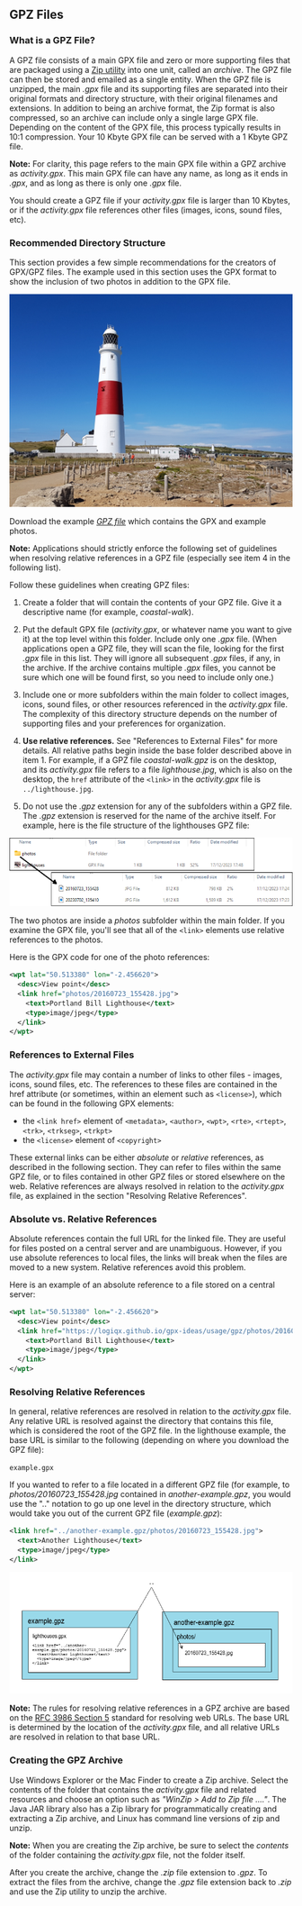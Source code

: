 ## GPZ Files

### What is a GPZ File?

A GPZ file consists of a main GPX file and zero or more supporting files that are packaged using a [Zip utility](http://en.wikipedia.org/wiki/ZIP_(file_format)) into one unit, called an *archive*. The GPZ file can then be stored and emailed as a single entity. When the GPZ file is unzipped, the main *.gpx* file and its supporting files are separated into their original formats and directory structure, with their original filenames and extensions. In addition to being an archive format, the Zip format is also compressed, so an archive can include only a single large GPX file. Depending on the content of the GPX file, this process typically results in 10:1 compression. Your 10 Kbyte GPX file can be served with a 1 Kbyte GPZ file.

**Note:** For clarity, this page refers to the main GPX file within a GPZ archive as *activity.gpx*. This main GPX file can have any name, as long as it ends in *.gpx*, and as long as there is only one *.gpx* file.

You should create a GPZ file if your *activity.gpx* file is larger than 10 Kbytes, or if the *activity.gpx* file references other files (images, icons, sound files, etc).



### Recommended Directory Structure

This section provides a few simple recommendations for the creators of GPX/GPZ files. The example used in this section uses the GPX format to show the inclusion of two photos in addition to the GPX file.

![img](photos/20160723_155428.jpg)

Download the example *[GPZ file](example.gpz)* which contains the GPX and example photos.

**Note:** Applications should strictly enforce the following set of guidelines when resolving relative references in a GPZ file (especially see item 4 in the following list).

Follow these guidelines when creating GPZ files:

1. Create a folder that will contain the contents of your GPZ file. Give it a descriptive name (for example, *coastal-walk*).

2. Put the default GPX file (*activity.gpx*, or whatever name you want to give it) at the top level within this folder. Include only one *.gpx* file. (When applications open a GPZ file, they will scan the file, looking for the first *.gpx* file in this list. They will ignore all subsequent *.gpx* files, if any, in the archive. If the archive contains multiple *.gpx* files, you cannot be sure which one will be found first, so you need to include only one.)

3. Include one or more subfolders within the main folder to collect images, icons, sound files, or other resources referenced in the *activity.gpx* file. The complexity of this directory structure depends on the number of supporting files and your preferences for organization.

4. **Use relative references.** See "References to External Files" for more details. All relative paths begin inside the base folder described above in item 1. For example, if a GPZ file *coastal-walk.gpz* is on the desktop, and its *activity.gpx* file refers to a file *lighthouse.jpg*, which is also on the desktop, the `href` attribute of the `<link>` in the *activity.gpx* file is `../lighthouse.jpg`.

5. Do not use the *.gpz* extension for any of the subfolders within a GPZ file. The *.gpz* extension is reserved for the name of the archive itself. For example, here is the file structure of the lighthouses GPZ file:

![img](img/example.png)

The two photos are inside a *photos* subfolder within the main folder. If you examine the GPX file, you'll see that all of the `<link>` elements use relative references to the photos.

Here is the GPX code for one of the photo references:

```xml
<wpt lat="50.513380" lon="-2.456620">
  <desc>View point</desc>
  <link href="photos/20160723_155428.jpg">
    <text>Portland Bill Lighthouse</text>
    <type>image/jpeg</type>
  </link>
</wpt>
```



### References to External Files

The *activity.gpx* file may contain a number of links to other files - images, icons, sound files, etc. The references to these files are contained in the href attribute (or sometimes, within an element such as `<license>`), which can be found in the following GPX elements:

- the `<link href>` element of `<metadata>`,  `<author>`, `<wpt>`, `<rte>`, `<rtept>`, `<trk>`, `<trkseg>`, `<trkpt>`
- the `<license>` element of `<copyright>`

These external links can be either *absolute* or *relative* references, as described in the following section. They can refer to files within the same GPZ file, or to files contained in other GPZ files or stored elsewhere on the web. Relative references are always resolved in relation to the *activity.gpx* file, as explained in the section "Resolving Relative References".



### Absolute vs. Relative References

Absolute references contain the full URL for the linked file. They are useful for files posted on a central server and are unambiguous. However, if you use absolute references to local files, the links will break when the files are moved to a new system. Relative references avoid this problem.

Here is an example of an absolute reference to a file stored on a central server:

```xml
<wpt lat="50.513380" lon="-2.456620">
  <desc>View point</desc>
  <link href="https://logiqx.github.io/gpx-ideas/usage/gpz/photos/20160723_155428.jpg">
    <text>Portland Bill Lighthouse</text>
    <type>image/jpeg</type>
  </link>
</wpt>
```



### Resolving Relative References

In general, relative references are resolved in relation to the *activity.gpx* file. Any relative URL is resolved against the directory that contains this file, which is considered the root of the GPZ file. In the lighthouse example, the base URL is similar to the following (depending on where you download the GPZ file):

`example.gpx`

If you wanted to refer to a file located in a different GPZ file (for example, to *photos/20160723_155428.jpg* contained in *another-example.gpz*, you would use the ".." notation to go up one level in the directory structure, which would take you out of the current GPZ file (*example.gpz*):

```xml
<link href="../another-example.gpz/photos/20160723_155428.jpg">
  <text>Another Lighthouse</text>
  <type>image/jpeg</type>
</link>
```

![img](img/relative.png)

**Note:** The rules for resolving relative references in a GPZ archive are based on the [RFC 3986 Section 5](https://datatracker.ietf.org/doc/html/rfc3986#section-5) standard for resolving web URLs. The base URL is determined by the location of the *activity.gpx* file, and all relative URLs are resolved in relation to that base URL.



### Creating the GPZ Archive

Use Windows Explorer or the Mac Finder to create a Zip archive. Select the contents of the folder that contains the *activity.gpx* file and related resources and choose an option such as *"WinZip > Add to Zip file ...."*. The Java JAR library also has a Zip library for programmatically creating and extracting a Zip archive, and Linux has command line versions of zip and unzip.

**Note:** When you are creating the Zip archive, be sure to select the *contents* of the folder containing the *activity.gpx* file, not the folder itself.

After you create the archive, change the *.zip* file extension to *.gpz*. To extract the files from the archive, change the *.gpz* file extension back to *.zip* and use the Zip utility to unzip the archive.
